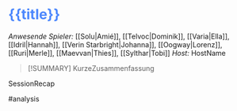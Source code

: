 # <font color = 4d88fd>{{title}}</font>

_Anwesende Spieler:_ [[Solu|Amié]], [[Telvoc|Dominik]], [[Varia|Ella]], [[Idril|Hannah]], [[Verin Starbright|Johanna]], [[Oogway|Lorenz]], [[Ruri|Merle]], [[Maevvan|Thies]], [[Sylthar|Tobi]]
_Host:_ HostName

>[!SUMMARY]
>KurzeZusammenfassung

SessionRecap

#analysis